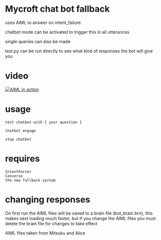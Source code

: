 # Mycroft chat bot fallback

uses AIML to answer on intent_failure

chatbot mode can be activated to trigger this in all utterances

single queries can also be made

test.py can be run directly to see what kind of responses the bot will give you

# video

[![AIML in action](https://img.youtube.com/vi/6gbKz2u-q8k/0.jpg)](https://www.youtube.com/watch?v=6gbKz2u-q8k)

# usage

    test chatbot with { your question }

    chatbot engage

    stop chatbot

# requires

    IntentParser
    Converse
    the new fallback system

# changing responses

On first run the AIML files will be saved to a brain file (bot_brain.brn), this makes next loading much faster, but if you change the AIML files you must delete the brain file for changes to take effect

AIML files taken from Mitsuku and Alice